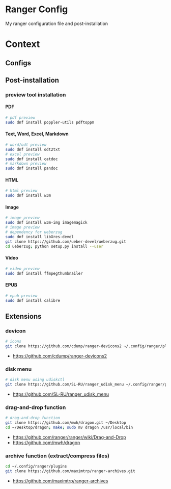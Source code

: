 # Ranger Config
My ranger configuration file and post-installation

# Context

## Configs

## Post-installation

### preview tool installation

#### PDF
```bash
# pdf preview
sudo dnf install poppler-utils pdftoppm
```

#### Text, Word, Excel, Markdown
```bash
# word/odt preview
sudo dnf install odt2txt
# excel preview
sudo dnf install catdoc
# markdown preview
sudo dnf install pandoc
```

#### HTML
```bash
# html preview
sudo dnf install w3m
```

#### Image
```bash
# image preview
sudo dnf install w3m-img imagemagick
# image preview
# dependency for ueberzug
sudo dnf install libXres-devel
git clone https://github.com/ueber-devel/ueberzug.git
cd ueberzug; python setup.py install --user
```

#### Video
```bash
# video preview
sudo dnf install ffmpegthumbnailer
```

#### EPUB
```bash
# epub preview
sudo dnf install calibre
```

## Extensions

### devicon
```bash
# icons
git clone https://github.com/cdump/ranger-devicons2 ~/.config/ranger/plugins/devicons2
```
- https://github.com/cdump/ranger-devicons2

### disk menu
```bash
# disk menu using udiskctl
git clone https://github.com/SL-RU/ranger_udisk_menu ~/.config/ranger/plugins/ranger_udisk_mnu
```
- https://github.com/SL-RU/ranger_udisk_menu

### drag-and-drop function
```bash
# drag-and-drop function
git clone https://github.com/mwh/dragon.git ~/Desktop
cd ~/Desktop/dragon; make; sudo mv dragon /usr/local/bin
```
- https://github.com/ranger/ranger/wiki/Drag-and-Drop
- https://github.com/mwh/dragon

### archive function (extract/compress files)
```bash
cd ~/.config/ranger/plugins
git clone https://github.com/maximtrp/ranger-archives.git
```
- https://github.com/maximtrp/ranger-archives

